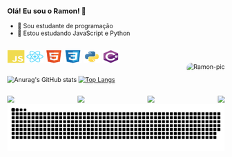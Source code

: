 ### Olá! Eu sou o Ramon! 👋

- 🔭 Sou estudante de programação
- 🌱 Estou estudando JavaScript e Python

<div style="display: inline_block;"><br>
  <img align="center" alt="Ramon-Js" height="30" width="40" src="https://raw.githubusercontent.com/devicons/devicon/master/icons/javascript/javascript-plain.svg">
  <img align="center" alt="Ramon-React" height="30" width="40" src="https://raw.githubusercontent.com/devicons/devicon/master/icons/react/react-original.svg">
  <img align="center" alt="Ramon-HTML" height="30" width="40" src="https://raw.githubusercontent.com/devicons/devicon/master/icons/html5/html5-original.svg">
  <img align="center" alt="Ramon-CSS" height="30" width="40" src="https://raw.githubusercontent.com/devicons/devicon/master/icons/css3/css3-original.svg">
  <img align="center" alt="Ramon-Python" height="30" width="40" src="https://raw.githubusercontent.com/devicons/devicon/master/icons/python/python-original.svg">
  <img align="center" alt="Ramon-Csharp" height="30" width="40" src="https://raw.githubusercontent.com/devicons/devicon/master/icons/csharp/csharp-original.svg">
  <br>
  <img align="right" alt="Ramon-pic" height="47" style="border-radius: 10px;" src="https://lh3.googleusercontent.com/pw/AJFCJaXFff5ElX39RW0nHVgQ0CnPa1C0CI1HS2rp6Teo_-8Aw56gMWqaQMO_SVtTjh2t0p-GLCPSypA3YWS9WDvFd8HQ1S1S5FsTpwMsL5Aeh83JSGhfDwVOuLe6DsuLhgmCxWIaqAwwPgqBOiLoki0mK7no=w325-h58-s-no?authuser=0">
</div>
  
  ##


![Anurag's GitHub stats](https://github-readme-stats.vercel.app/api?username=ramonsantos10&show_icons=true&theme=radical)
[![Top Langs](https://github-readme-stats.vercel.app/api/top-langs/?username=ramonsantos10&layout=compact&theme=radical)](https://github.com/anuraghazra/github-readme-stats)

  ##

<div style="display: flex; justify-content: space-between; align-items: center;"> 
  <a href="https://instagram.com/ramondossantos10" target="_blank"><img src="https://img.shields.io/badge/-Instagram-%23E4405F?style=for-the-badge&logo=instagram&logoColor=white" target="_blank"></a>
 <a href="https://discord.gg/wagxzStdcR" target="_blank"><img src="https://img.shields.io/badge/Discord-7289DA?style=for-the-badge&logo=discord&logoColor=white" target="_blank"></a> 
  <a href = "mailto:ramontedescodossantos2020@gmail.com"><img src="https://img.shields.io/badge/-Gmail-%23333?style=for-the-badge&logo=gmail&logoColor=white" target="_blank"></a>
  <a href="https://www.linkedin.com/in/ramon-dos-santos-6b7063221/" target="_blank"><img src="https://img.shields.io/badge/-LinkedIn-%230077B5?style=for-the-badge&logo=linkedin&logoColor=white" target="_blank"></a> 
</div>


<picture>
  <source media="(prefers-color-scheme: dark)" srcset="https://raw.githubusercontent.com/platane/platane/output/github-contribution-grid-snake-dark.svg">
  <source media="(prefers-color-scheme: light)" srcset="https://raw.githubusercontent.com/platane/platane/output/github-contribution-grid-snake.svg">
  <img alt="github contribution grid snake animation" src="https://raw.githubusercontent.com/platane/platane/output/github-contribution-grid-snake.svg">
</picture>
